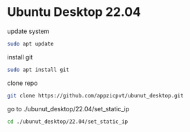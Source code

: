 # Ubuntu Desktop 22.04

update system
```bash
sudo apt update
```

install git
```bash
sudo apt install git
```

clone repo
```bash
git clone https://github.com/appzicpvt/ubunut_desktop.git
```

go to ./ubunut_desktop/22.04/set_static_ip
```bash
cd ./ubunut_desktop/22.04/set_static_ip
```